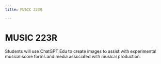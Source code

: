 ```yaml
---
title: MUSIC 223R

---
```


# MUSIC 223R


Students will use ChatGPT Edu to create images to assist with experimental musical score forms and media associated with musical production.